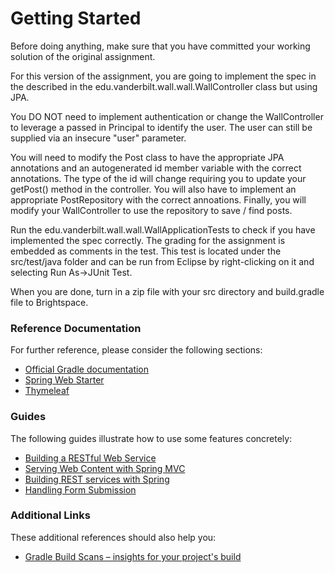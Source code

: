 # Getting Started

Before doing anything, make sure that you have committed your working solution
of the original assignment. 

For this version of the assignment, you are going to implement the spec in the
described in the edu.vanderbilt.wall.wall.WallController class but using JPA.

You DO NOT need to implement authentication or change the WallController to leverage a passed in Principal to identify the user. The user can still be supplied via an insecure "user" parameter.

You will need to modify the Post class to have the appropriate JPA annotations
and an autogenerated id member variable with the correct annotations. The type
of the id will change requiring you to update your getPost() method in the 
controller. You will also have to implement an appropriate PostRepository with
the correct annoations. Finally, you will modify your WallController to use
the repository to save / find posts. 

Run the edu.vanderbilt.wall.wall.WallApplicationTests to check if you
have implemented the spec correctly. The grading for the assignment is
embedded as comments in the test. This test is located under the
src/test/java folder and can be run from Eclipse by right-clicking on
it and selecting Run As->JUnit Test.

When you are done, turn in a zip file with your src directory and build.gradle file to Brightspace.

### Reference Documentation
For further reference, please consider the following sections:

* [Official Gradle documentation](https://docs.gradle.org)
* [Spring Web Starter](https://docs.spring.io/spring-boot/docs/{bootVersion}/reference/htmlsingle/#boot-features-developing-web-applications)
* [Thymeleaf](https://docs.spring.io/spring-boot/docs/{bootVersion}/reference/htmlsingle/#boot-features-spring-mvc-template-engines)

### Guides
The following guides illustrate how to use some features concretely:

* [Building a RESTful Web Service](https://spring.io/guides/gs/rest-service/)
* [Serving Web Content with Spring MVC](https://spring.io/guides/gs/serving-web-content/)
* [Building REST services with Spring](https://spring.io/guides/tutorials/bookmarks/)
* [Handling Form Submission](https://spring.io/guides/gs/handling-form-submission/)

### Additional Links
These additional references should also help you:

* [Gradle Build Scans – insights for your project's build](https://scans.gradle.com#gradle)

